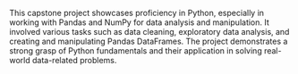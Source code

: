 This capstone project showcases proficiency in Python, especially in working with Pandas and NumPy for data analysis and manipulation. It involved various tasks such as data cleaning, exploratory data analysis, and creating and manipulating Pandas DataFrames. The project demonstrates a strong grasp of Python fundamentals and their application in solving real-world data-related problems.
